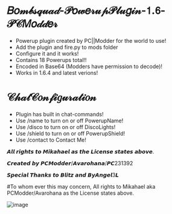 # 𝐵𝑜𝓂𝒷𝓈𝓆𝓊𝒶𝒹-𝒫𝑜𝓌𝑒𝓇𝓊𝓅𝒫𝓁𝓊𝑔𝒾𝓃-𝟣.𝟨-𝒫𝒞𝑀𝑜𝒹𝒹𝑒𝓇

- Powerup plugin created by PC||Modder for the world to use!
- Add the plugin and fire.py to mods folder
- Configure it and it works!
- Contains 18 Powerups total!!
- Encoded in Base64 (Modders have permission to decode)!
- Works in 1.6.4 and latest verions!

# 𝒞𝒽𝒶𝓉𝒞𝑜𝓃𝒻𝒾𝑔𝓊𝓇𝒶𝓉𝒾𝑜𝓃

- Plugin has built in chat-commands!
- Use /name to turn on or off PowerupName!
- Use /disco to turn on or off DiscoLights!
- Use /shield to turn on or off PowerupShield!
- Use /contact to Contact Me!

𝘼𝙡𝙡 𝙧𝙞𝙜𝙝𝙩𝙨 𝙩𝙤 𝙈𝙞𝙠𝙖𝙝𝙖𝙚𝙡 𝙖𝙨 𝙩𝙝𝙚 𝙇𝙞𝙘𝙚𝙣𝙨𝙚 𝙨𝙩𝙖𝙩𝙚𝙨 𝙖𝙗𝙤𝙫𝙚.

𝘾𝙧𝙚𝙖𝙩𝙚𝙙 𝙗𝙮 𝙋𝘾𝙈𝙤𝙙𝙙𝙚𝙧/𝘼𝙫𝙖𝙧𝙤𝙝𝙖𝙣𝙖/𝙋𝘾231392

𝙎𝙥𝙚𝙘𝙞𝙖𝙡 𝙏𝙝𝙖𝙣𝙠𝙨 𝙩𝙤 𝘽𝙡𝙞𝙩𝙯 𝙖𝙣𝙙 𝘽𝙮𝘼𝙣𝙜𝙚𝙡3𝙇

#To whom ever this may concern, All rights to Mikahael aka PCModder/Avarohana as the License states above.

![image](https://user-images.githubusercontent.com/54455412/141500067-abc7b00d-c696-4a59-b197-58db8d031990.jpeg)
